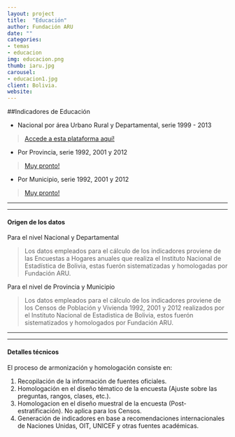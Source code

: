 ```yaml
---
layout: project
title:  "Educación"
author: Fundación ARU
date: ""
categories:
- temas 
- educacion
img: educacion.png
thumb: iaru.jpg
carousel:
- educacion1.jpg
client: Bolivia.
website: 
---
```

##Indicadores de Educación

* Nacional por área Urbano Rural y Departamental, serie 1999 - 2013 

> [Accede a esta plataforma aquí!](http://opendatabolivia.github.io/edu_nacional.html)

* Por Provincia, serie 1992, 2001 y 2012 

> [Muy pronto!]() 

* Por Municipio, serie 1992, 2001 y 2012 

> [Muy pronto!]()

***
***

#### Origen de los datos

Para el nivel Nacional y Departamental 

> Los datos empleados para el cálculo de los indicadores proviene de las Encuestas a Hogares anuales que realiza el Instituto Nacional de Estadística de Bolivia, estas fuerón sistematizadas y homologadas por Fundación ARU.

Para el nivel de Provincia y Municipio

> Los datos empleados para el cálculo de los indicadores proviene de los Censos de Población y Vivienda 1992, 2001 y 2012 realizados por el Instituto Nacional de Estadistica de Bolivia, estos fuerón sistematizados y homologados por Fundación ARU.

***
***

#### Detalles técnicos

El proceso de armonización y homologación consiste en:

1. Recopilación de la información de fuentes oficiales.
2. Homologación en el diseño tématico de la encuesta (Ajuste sobre las preguntas, rangos, clases, etc.).
3. Homologacion en el diseño muestral de la encuesta (Post-estratificación). No aplica para los Censos.
4. Generación de indicadores en base a recomendaciones internacionales de Naciones Unidas, OIT, UNICEF y otras fuentes académicas.
